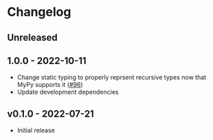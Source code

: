 # Changelog

## Unreleased

## 1.0.0 - 2022-10-11
- Change static typing to properly reprsent recursive types now that MyPy supports it ([#96](https://github.com/metadsl/python-code-data/pull/96))
- Update development dependencies

## v0.1.0 - 2022-07-21
- Initial release